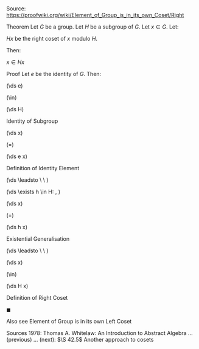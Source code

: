 # 

Source: https://proofwiki.org/wiki/Element_of_Group_is_in_its_own_Coset/Right



Theorem
Let $G$ be a group.
Let $H$ be a subgroup of $G$.
Let $x \in G$.
Let:

$H x$ be the right coset of $x$ modulo $H$.

Then:

$x \in H x$


Proof
Let $e$ be the identity of $G$.
Then:














\(\ds e\)

\(\in\)







\(\ds H\)





Identity of Subgroup














\(\ds x\)

\(=\)







\(\ds e x\)





Definition of Identity Element








\(\ds \leadsto \ \ \)

\(\ds \exists h \in H: \, \)



\(\ds x\)

\(=\)







\(\ds h x\)





Existential Generalisation








\(\ds \leadsto \ \ \)





\(\ds x\)

\(\in\)







\(\ds H x\)





Definition of Right Coset



$\blacksquare$


Also see
Element of Group is in its own Left Coset


Sources
1978: Thomas A. Whitelaw: An Introduction to Abstract Algebra ... (previous) ... (next): $\S 42.5$ Another approach to cosets




